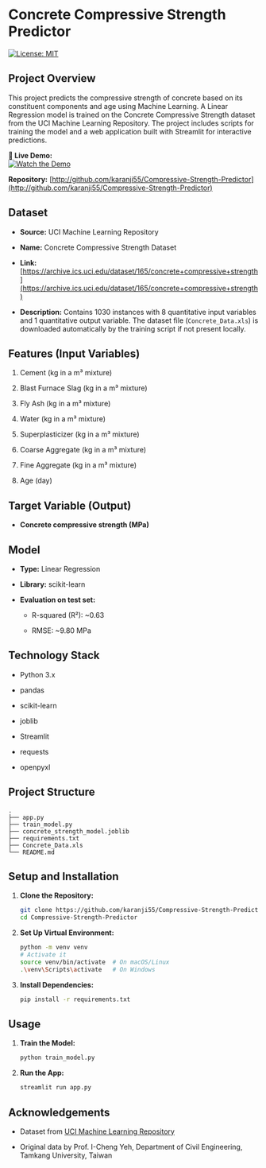 
# Concrete Compressive Strength Predictor

[![License: MIT](https://img.shields.io/badge/License-MIT-yellow.svg)](https://opensource.org/licenses/MIT)

## Project Overview

This project predicts the compressive strength of concrete based on its constituent components and age using Machine Learning. A Linear Regression model is trained on the Concrete Compressive Strength dataset from the UCI Machine Learning Repository. The project includes scripts for training the model and a web application built with Streamlit for interactive predictions.

**🎥 Live Demo:**  
[![Watch the Demo](https://img.youtube.com/vi/5S0UmTECWqE/0.jpg)](https://www.youtube.com/watch?v=5S0UmTECWqE)

**Repository:** [http://github.com/karanji55/Compressive-Strength-Predictor](http://github.com/karanji55/Compressive-Strength-Predictor)

## Dataset

-   **Source:** UCI Machine Learning Repository
    
-   **Name:** Concrete Compressive Strength Dataset
    
-   **Link:** [https://archive.ics.uci.edu/dataset/165/concrete+compressive+strength](https://archive.ics.uci.edu/dataset/165/concrete+compressive+strength)
    
-   **Description:** Contains 1030 instances with 8 quantitative input variables and 1 quantitative output variable. The dataset file (`Concrete_Data.xls`) is downloaded automatically by the training script if not present locally.
    

## Features (Input Variables)

1.  Cement (kg in a m³ mixture)
    
2.  Blast Furnace Slag (kg in a m³ mixture)
    
3.  Fly Ash (kg in a m³ mixture)
    
4.  Water (kg in a m³ mixture)
    
5.  Superplasticizer (kg in a m³ mixture)
    
6.  Coarse Aggregate (kg in a m³ mixture)
    
7.  Fine Aggregate (kg in a m³ mixture)
    
8.  Age (day)
    

## Target Variable (Output)

-   **Concrete compressive strength (MPa)**
    

## Model

-   **Type:** Linear Regression
    
-   **Library:** scikit-learn
    
-   **Evaluation on test set:**
    
    -   R-squared (R²): ~0.63
        
    -   RMSE: ~9.80 MPa
        

## Technology Stack

-   Python 3.x
    
-   pandas
    
-   scikit-learn
    
-   joblib
    
-   Streamlit
    
-   requests
    
-   openpyxl
    

## Project Structure

```
.
├── app.py
├── train_model.py
├── concrete_strength_model.joblib
├── requirements.txt
├── Concrete_Data.xls
└── README.md

```

## Setup and Installation

1.  **Clone the Repository:**
    
    ```bash
    git clone https://github.com/karanji55/Compressive-Strength-Predictor.git
    cd Compressive-Strength-Predictor
    
    ```
    
2.  **Set Up Virtual Environment:**
    
    ```bash
    python -m venv venv
    # Activate it
    source venv/bin/activate  # On macOS/Linux
    .\venv\Scripts\activate   # On Windows
    
    ```
    
3.  **Install Dependencies:**
    
    ```bash
    pip install -r requirements.txt
    
    ```
    

## Usage

1.  **Train the Model:**
    
    ```bash
    python train_model.py
    
    ```
    
2.  **Run the App:**
    
    ```bash
    streamlit run app.py
    
    ```
    

## Acknowledgements

-   Dataset from [UCI Machine Learning Repository](https://archive.ics.uci.edu/ml/index.php)
    
-   Original data by Prof. I-Cheng Yeh, Department of Civil Engineering, Tamkang University, Taiwan
